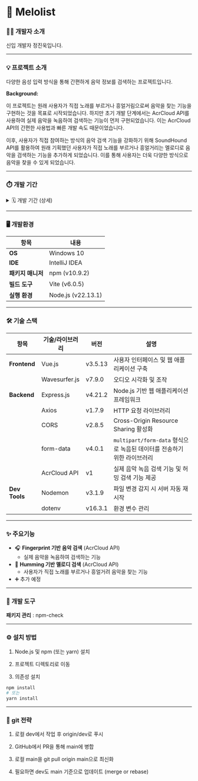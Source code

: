 # 🎵 Melolist

### 🧑‍💻 개발자 소개

신입 개발자 정진욱입니다.

-------

### 💡 프로젝트 소개

다양한 음성 입력 방식을 통해 간편하게 음악 정보를 검색하는 프로젝트입니다.

**Background:**

이 프로젝트는 원래 사용자가 직접 노래를 부르거나 흥얼거림으로써 음악을 찾는 기능을 구현하는 것을 목표로 시작되었습니다. 하지만 초기 개발 단계에서는 AcrCloud API를 사용하여 실제 음악을 녹음하여 검색하는 기능이 먼저 구현되었습니다. 이는 AcrCloud API의 간편한 사용법과 빠른 개발 속도 때문이었습니다.

이후, 사용자가 직접 참여하는 방식의 음악 검색 기능을 강화하기 위해 SoundHound API를 활용하여 원래 기획했던 사용자가 직접 노래를 부르거나 흥얼거리는 멜로디로 음악을 검색하는 기능을 추가하게 되었습니다. 이를 통해 사용자는 더욱 다양한 방식으로 음악을 찾을 수 있게 되었습니다.

-------

### ⏱️ 개발 기간

<details>
  <summary>🗓️ 개발 기간 (상세)</summary>
  <p>
  
#### 🗓️ 2025년 01월 26일 (개발 시작)
- 원격 저장소 연결
- Local Vue 프로젝트 생성
- 환경설정 & 테스트

#### 🗓️ 01월 27일
- `front` 브랜치 생성
- `.gitignore` 추가
- Git 전략 정리
- 가용 API 조사

#### 📆 01월 28일 ~ 02월 03일
- 설 연휴

#### 📆 02월 04일 ~ 09일
- 개인사정

#### 🗓️ 02월 10일
- 녹음 UI 구현

#### 🗓️ 02월 11일
- 디렉토리 구조 리팩토링
- Git 브랜치 병합 후 재생성

#### 📆 02월 12일
- **Back-end**
  - Node.js 서버 구축
  - 음악 검색 요청 API 구현 (ACRCloud API 사용)

- **Front-end**
  - 검색 결과 목록 출력 UI 구현 (ACRCloud 데이터 사용)

#### 📆 02월 13일 ~ 03월 05일
  - **면접 및 취업 준비로 개발 중단**

#### 🗓️ 03월 06일
- **Back-end**
  - AcrCloud API를 이용한 Humming 기반 검색 기능 추가
  - 기존 Fingerprint 기반 검색과 Humming 검색을 분리
- **Front-end**
  - 검색 결과 데이터 시각화 개선
  </p>
</details>

-------

### 🖥 개발환경

| 항목             | 내용                        |
|-----------------|---------------------------|
| **OS**          | Windows 10 |
| **IDE**         | IntelliJ IDEA         |
| **패키지 매니저** | npm (v10.9.2)                       |
| **빌드 도구**    | Vite (v6.0.5)                      |
| **실행 환경**    | Node.js (v22.13.1)        |

-------

### 🛠️ 기술 스택

| 항목       | 기술/라이브러리   | 버전      | 설명                                                |
|----------|---------------|---------|---------------------------------------------------|
| **Frontend** | Vue.js        | v3.5.13 | 사용자 인터페이스 및 웹 애플리케이션 구축                           |
|          | Wavesurfer.js | v7.9.0  | 오디오 시각화 및 조작                                      |
| **Backend**  | Express.js    | v4.21.2 | Node.js 기반 웹 애플리케이션 프레임워크                         |
|          | Axios         | v1.7.9  | HTTP 요청 라이브러리                                     |
|          | CORS          | v2.8.5  | Cross-Origin Resource Sharing 활성화                 |
|          | form-data     | v4.0.1  | `multipart/form-data` 형식으로 녹음된 데이터를 전송하기 위한 라이브러리 |
|          | AcrCloud API   | v1      | 실제 음악 녹음 검색 기능 및 허밍 검색 기능 제공                      |
| **Dev Tools**| Nodemon       | v3.1.9  | 파일 변경 감지 시 서버 자동 재시작                              |
|          | dotenv        | v16.3.1 | 환경 변수 관리                                          |

-------

### ✨ 주요기능

- 🎧 **Fingerprint 기반 음악 검색** (AcrCloud API)
  - 실제 음악을 녹음하여 검색하는 기능
- 🎤 **Humming 기반 멜로디 검색** (AcrCloud API)
  - 사용자가 직접 노래를 부르거나 흥얼거려 음악을 찾는 기능
- ➕ 추가 예정

--------

### 🔧 개발 도구
**패키지 관리** : npm-check

--------

### ⚙️ 설치 방법

1.  Node.js 및 npm (또는 yarn) 설치

2.  프로젝트 디렉토리로 이동

3.  의존성 설치

```bash
npm install
# 또는
yarn install
```
--------

### 🌱 git 전략

1. 로컬 dev에서 작업 후 origin/dev로 푸시
  
2. GitHub에서 PR을 통해 main에 병합
  
3. 로컬 main을 git pull origin main으로 최신화

4. 필요하면 dev도 main 기준으로 업데이트 (merge or rebase)
